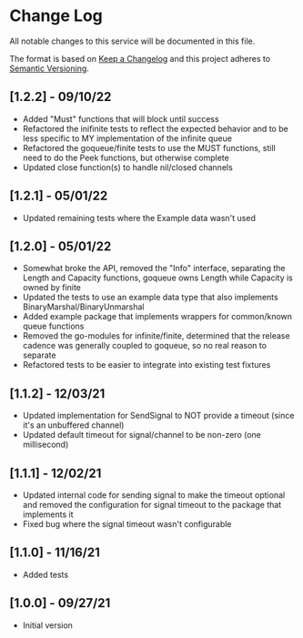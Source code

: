 # Change Log

All notable changes to this service will be documented in this file.

The format is based on [Keep a Changelog](http://keepachangelog.com/)
and this project adheres to [Semantic Versioning](http://semver.org/).

## [1.2.2] - 09/10/22

- Added "Must" functions that will block until success
- Refactored the inifinite tests to reflect the expected behavior and to be less specific to MY implementation of the infinite queue
- Refactored the goqueue/finite tests to use the MUST functions, still need to do the Peek functions, but otherwise complete
- Updated close function(s) to handle nil/closed channels

## [1.2.1] - 05/01/22

- Updated remaining tests where the Example data wasn't used

## [1.2.0] - 05/01/22

- Somewhat broke the API, removed the "Info" interface, separating the Length and Capacity functions, goqueue owns Length while Capacity is owned by finite
- Updated the tests to use an example data type that also implements BinaryMarshal/BinaryUnmarshal
- Added example package that implements wrappers for common/known queue functions
- Removed the go-modules for infinite/finite, determined that the release cadence was generally coupled to goqueue, so no real reason to separate
- Refactored tests to be easier to integrate into existing test fixtures

## [1.1.2] - 12/03/21

- Updated implementation for SendSignal to NOT provide a timeout (since it's an unbuffered channel)
- Updated default timeout for signal/channel to be non-zero (one millisecond)

## [1.1.1] - 12/02/21

- Updated internal code for sending signal to make the timeout optional and removed the configuration for signal timeout to the package that implements it
- Fixed bug where the signal timeout wasn't configurable

## [1.1.0] - 11/16/21

- Added tests

## [1.0.0] - 09/27/21

- Initial version
